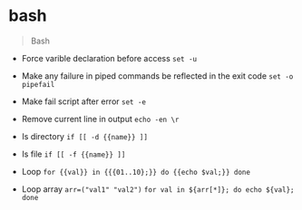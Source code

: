 # bash

> Bash

- Force varible declaration before access
`set -u`

- Make any failure in piped commands be reflected in the exit code
`set -o pipefail`

- Make fail script after error
`set -e`

- Remove current line in output
`echo -en \r`

- Is directory
`if [[ -d {{name}} ]]`

- Is file
`if [[ -f {{name}} ]]`

- Loop
`for {{val}} in {{{01..10};}} do {{echo $val;}} done`

- Loop array
`arr=("val1" "val2")`
`for val in ${arr[*]}; do echo ${val}; done`
